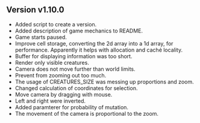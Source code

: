 ## Version v1.10.0
- Added script to create a version.
- Added description of game mechanics to README.
- Game starts paused.
- Improve cell storage, converting the 2d array into a 1d array, for performance. Apparently it helps with allocation and caché locality.
- Buffer for displaying information was too short.
- Render only visible creatures.
- Camera does not move further than world limits.
- Prevent from zooming out too much.
- The usage of CREATURES_SIZE was messing up proportions and zoom.
- Changed calculation of coordinates for selection.
- Move camera by dragging with mouse.
- Left and right were inverted.
- Added paramterer for probability of mutation.
- The movement of the camera is proportional to the zoom.
